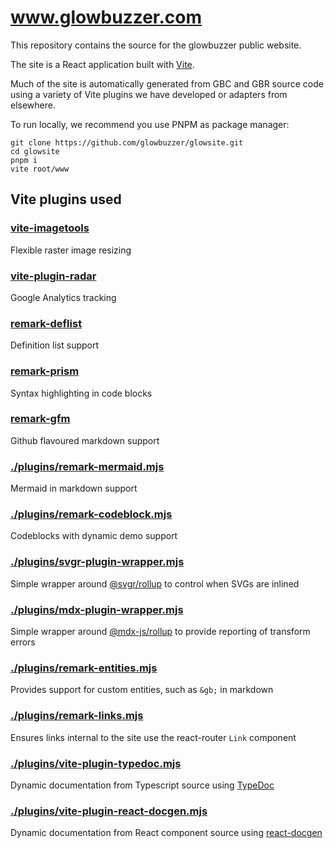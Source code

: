 # www.glowbuzzer.com


This repository contains the source for the glowbuzzer public website.

The site is a React application built with [Vite](https://vitejs.dev).

Much of the site is automatically generated from GBC and GBR source code using a
variety of Vite plugins we have developed or adapters from elsewhere.

To run locally, we recommend you use PNPM as package manager:

```
git clone https://github.com/glowbuzzer/glowsite.git
cd glowsite
pnpm i
vite root/www
```

## Vite plugins used

### [vite-imagetools](https://github.com/JonasKruckenberg/imagetools)

Flexible raster image resizing

### [vite-plugin-radar](https://github.com/stafyniaksacha/vite-plugin-radar)

Google Analytics tracking

### [remark-deflist](https://github.com/Symbitic/remark-plugins/tree/master/packages/remark-deflist)

Definition list support

### [remark-prism](https://github.com/sergioramos/remark-prism)

Syntax highlighting in code blocks

### [remark-gfm](https://github.com/remarkjs/remark-gfm)

Github flavoured markdown support

### [./plugins/remark-mermaid.mjs](./plugins/remark-mermaid.mjs)

Mermaid in markdown support

### [./plugins/remark-codeblock.mjs](./plugins/remark-codeblock.mjs)

Codeblocks with dynamic demo support

### [./plugins/svgr-plugin-wrapper.mjs](./plugins/svgr-plugin-wrapper.mjs)

Simple wrapper around [@svgr/rollup](https://react-svgr.com/docs/rollup) to control when SVGs are inlined

### [./plugins/mdx-plugin-wrapper.mjs](./plugins/mdx-plugin-wrapper.mjs)

Simple wrapper around [@mdx-js/rollup](https://github.com/mdx-js/mdx/tree/main/packages/rollup)
to provide reporting of transform errors

### [./plugins/remark-entities.mjs](./plugins/remark-entities.mjs)

Provides support for custom entities, such as `&gb;` in markdown

### [./plugins/remark-links.mjs](./plugins/remark-links.mjs)

Ensures links internal to the site use the react-router `Link` component

### [./plugins/vite-plugin-typedoc.mjs](./plugins/vite-plugin-typedoc.mjs)

Dynamic documentation from Typescript source using [TypeDoc](https://typedoc.org)

### [./plugins/vite-plugin-react-docgen.mjs](./plugins/vite-plugin-react-docgen.mjs)

Dynamic documentation from React component source using [react-docgen](https://github.com/reactjs/react-docgen)


